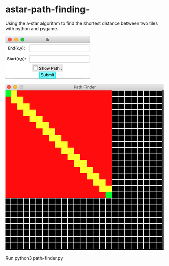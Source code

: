 # astar-path-finding-
Using the a-star algorithm to find the shortest distance between two tiles with python and pygame.

![select box](select_box_screen_shot.png?raw=True)

![grid](grid_screen_shot.png?raw=True)

Run python3 path-finder.py 

